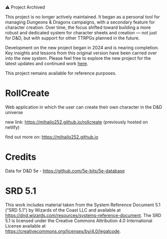 ⚠️ Project Archived

This project is no longer actively maintained. It began as a personal tool for managing Dungeons & Dragons campaigns, with a secondary feature for character creation. Over time, the focus shifted toward building a more robust and dedicated system for character sheets and creation — not just for D&D, but with support for other TTRPGs planned in the future.

Development on the new project began in 2024 and is nearing completion. Key insights and lessons from this original version have been carried over into the new system. Please feel free to explore the new project for the latest updates and continued work <a href="https://thescrollforge.netlify.app" target="_blank" className="link text-primary"> here</a>.

This project remains available for reference purposes.

# RollCreate

Web application in which the user can create their own character in the D&D universe

new link: https://mihajlo252.github.io/rollcreate (previously hosted on netlify)

find out more on: https://mihajlo252.github.io

# Credits

Data for D&D 5e - https://github.com/5e-bits/5e-database

# SRD 5.1

This work includes material taken from the System Reference Document 5.1 (“SRD 5.1”) by Wizards of
the Coast LLC and available at https://dnd.wizards.com/resources/systems-reference-document. The
SRD 5.1 is licensed under the Creative Commons Attribution 4.0 International License available at
https://creativecommons.org/licenses/by/4.0/legalcode.
